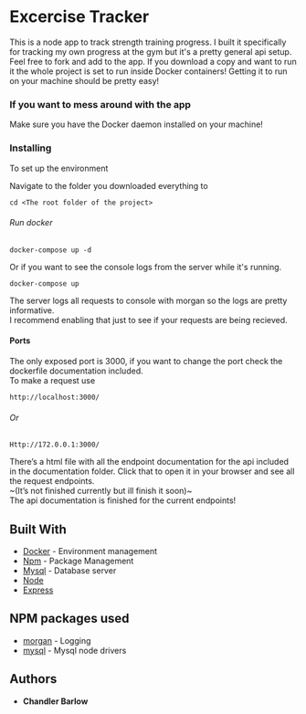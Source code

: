 # Excercise Tracker

This is a node app to track strength training progress. I built it specifically for tracking my own progress at the gym but it's a pretty general api setup. Feel free to fork and add to the app. If you download a copy and want to run it the whole project is set to run inside Docker containers! Getting it to run on your machine should be pretty easy!

### If you want to mess around with the app

Make sure you have the Docker daemon installed on your machine!

### Installing

To set up the environment

Navigate to the folder you downloaded everything to

```
cd <The root folder of the project>
```

###### Run docker

```
docker-compose up -d
```
Or if you want to see the console logs from the server while it's running. 

```
docker-compose up
```

The server logs all requests to console with morgan so the logs are pretty informative. 
<br/>I recommend enabling that just to see if your requests are being recieved.

#### Ports

The only exposed port is 3000, if you want to change the port check the dockerfile documentation included.
<br/>To make a request use 

```
http://localhost:3000/
```
###### Or

```
Http://172.0.0.1:3000/
```

There’s a html file with all the endpoint documentation for the api included in the documentation folder.
Click that to open it in your browser and see all the request endpoints.
<br/>~(It’s not finished currently but ill finish it soon)~
<br/> The api documentation is finished for the current endpoints!


## Built With

* [Docker](https://www.docker.com/) - Environment management
* [Npm](https://www.npmjs.com/) - Package Management
* [Mysql](https://www.mysql.com/) - Database server
* [Node](https://rometools.github.io/rome/)
* [Express](https://expressjs.com/)

## NPM packages used
* [morgan](https://www.npmjs.com/package/morgan) - Logging
* [mysql](https://www.npmjs.com/package/mysql) - Mysql node drivers

## Authors

* **Chandler Barlow**
